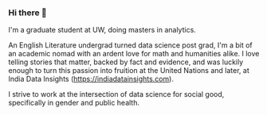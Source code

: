 ### Hi there 👋

<!--
**Shravani703/Shravani703** is a ✨ _special_ ✨ repository because its `README.md` (this file) appears on your GitHub profile.

Here are some ideas to get you started:

- 🔭 I’m currently working on ...
- 🌱 I’m currently learning ...
- 👯 I’m looking to collaborate on ...
- 🤔 I’m looking for help with ...
- 💬 Ask me about ...
- 📫 How to reach me: ...
- 😄 Pronouns: ...
- ⚡ Fun fact: ...
-->

I'm a graduate student at UW, doing masters in analytics.

An English Literature undergrad turned data science post grad, I'm a bit of an academic nomad with an ardent love for math and humanities alike. I love telling stories that matter, backed by fact and evidence, and was luckily enough to turn this passion into fruition at the United Nations and later, at India Data Insights (https://indiadatainsights.com).

I strive to work at the intersection of data science for social good, specifically in gender and public health.



